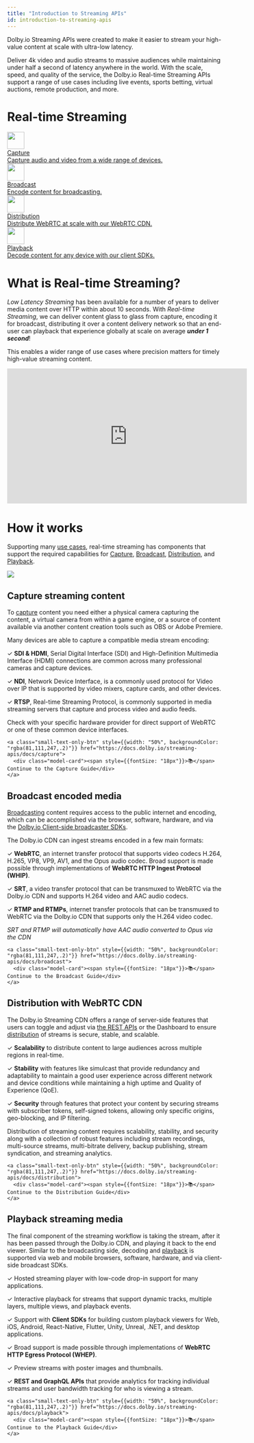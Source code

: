 ```yaml
---
title: "Introduction to Streaming APIs"
id: introduction-to-streaming-apis
---
```

Dolby.io Streaming APIs were created to make it easier to stream your high-value content at scale with ultra-low latency.

Deliver 4k video and audio streams to massive audiences while maintaining under half a second of latency anywhere in the world. With the scale, speed, and quality of the service, the Dolby.io Real-time Streaming APIs support a range of use cases including live events, sports betting, virtual auctions, remote production, and more.

# Real-time Streaming

<div class="dolbyio-cards-container-4">
    
  <a class="dolbyio-card" href="/streaming-apis/docs/capture">
    <div class="dolbyio-card-image">
      <img width="40px" class="dolbyio-card-svg-icon" src="https://dolby.io/wp-content/uploads/2021/08/dolbyio-icon-hd-video-dark-bg.svg"/>
    </div>
    <div class="dolbyio-card-header">Capture</div>
    <div class="dolbyio-card-description">
      Capture audio and video from a wide range of devices.
    </div>
  </a>
  
  <a class="dolbyio-card" href="/streaming-apis/docs/broadcast">
    <div class="dolbyio-card-image">
      <img width="40px" class="dolbyio-card-svg-icon" src="https://dolby.io/wp-content/uploads/2021/08/dolbyio-icon-live-streaming-dark-bg.svg"/>
    </div>
    <div class="dolbyio-card-header">Broadcast</div>
    <div class="dolbyio-card-description">
    	Encode content for broadcasting.
    </div>
  </a>

  
   <a class="dolbyio-card" href="/streaming-apis/docs/distribution">
    <div class="dolbyio-card-image">
      <img width="40px" class="dolbyio-card-svg-icon" src="https://dolby.io/wp-content/uploads/2021/08/dolbyio-icon-spatial-dark-bg.svg"/>
    </div>
    <div class="dolbyio-card-header">Distribution</div>
    <div class="dolbyio-card-description">
      Distribute WebRTC at scale with our WebRTC CDN.
    </div>
  </a>
  
  <a class="dolbyio-card" href="/streaming-apis/docs/playback">
    <div class="dolbyio-card-image">
      <img width="40px" class="dolbyio-card-svg-icon" src="https://dolby.io/wp-content/uploads/2022/09/DLB_IO_Icon_FeatBen_Simulcast_rgb_DRK.svg"/>
    </div>
    <div class="dolbyio-card-header">Playback</div>
    <div class="dolbyio-card-description">
      Decode content for any device with our client SDKs.
    </div>
  </a>
  
  
  
</div>

# What is Real-time Streaming?

_Low Latency Streaming_ has been available for a number of years to deliver media content over HTTP within about 10 seconds. With _Real-time Streaming_, we can deliver content glass to glass from capture, encoding it for broadcast, distributing it over a content delivery network so that an end-user can playback that experience globally at scale on average _**under 1 second**_!

This enables a wider range of use cases where precision matters for timely high-value streaming content.

<iframe width="560" height="315" src="https://www.youtube.com/embed/rxjlxHNMmdg" title="YouTube video player" frameborder="0" allow="accelerometer; autoplay; clipboard-write; encrypted-media; gyroscope; picture-in-picture; web-share" allowfullscreen></iframe>


# How it works

Supporting many <a href="https://dolby.io/solutions/" target="_blank">use cases</a>, real-time streaming has components that support the required capabilities for [Capture](/millicast/capture/index.md), [Broadcast](/millicast/broadcast/index.md), [Distribution](/millicast/distribution/index.md), and [Playback](/millicast/playback/index.md).


![](/img/millicast/cf4a8a2a1d8d4b126bd99fd41dd5708b3feefc91c3a0dd364775d9af-dolby-millicast-real-time-streaming-workflow.png)



## Capture streaming content

To [capture](/millicast/broadcast/index.md) content you need either a physical camera capturing the content, a virtual camera from within a game engine, or a source of content available via another content creation tools such as OBS or Adobe Premiere. 

Many devices are able to capture a compatible media stream encoding:

<div style={{marginLeft: "20px"}}>

✓ **SDI & HDMI**, Serial Digital Interface (SDI) and High-Definition Multimedia Interface (HDMI) connections are common across many professional cameras and capture devices.

✓ **NDI**, Network Device Interface, is a commonly used protocol for Video over IP that is supported by video mixers, capture cards, and other devices.

✓ **RTSP**, Real-time Streaming Protocol, is commonly supported in media streaming servers that capture and process video and audio feeds.

</div>

Check with your specific hardware provider for direct support of WebRTC or one of these common device interfaces.

<div>
  <div class="small-text-only-btn-container">
      
    <a class="small-text-only-btn" style={{width: "50%", backgroundColor: "rgba(81,111,247,.2)"}} href="https://docs.dolby.io/streaming-apis/docs/capture">
      <div class="model-card"><span style={{fontSize: "18px"}}>📚</span> Continue to the Capture Guide</div>
    </a>
      
  </div>
</div>


## Broadcast encoded media

[Broadcasting](/millicast/broadcast/index.md) content requires access to the public internet and encoding, which can be accomplished via the browser, software, hardware, and via the [Dolby.io Client-side broadcaster SDKs](https://docs.dolby.io/streaming-apis/docs/client-sdks). 

The Dolby.io CDN can ingest streams encoded in a few main formats: 

<div style={{marginLeft: "20px"}}>

✓ **WebRTC**, an internet transfer protocol that supports video codecs H.264, H.265, VP8, VP9, AV1, and the Opus audio codec. Broad support is made possible through implementations of **WebRTC HTTP Ingest Protocol (WHIP)**.

✓ **SRT**, a video transfer protocol that can be transmuxed to WebRTC via the Dolby.io CDN and supports H.264 video and AAC audio codecs.

✓ **RTMP and RTMPs**, internet transfer protocols that can be transmuxed to WebRTC via the Dolby.io CDN that supports only the H.264 video codec. 

</div>

_SRT and RTMP will automatically have AAC audio converted to Opus via the CDN_

<div>
  <div class="small-text-only-btn-container">
      
    <a class="small-text-only-btn" style={{width: "50%", backgroundColor: "rgba(81,111,247,.2)"}} href="https://docs.dolby.io/streaming-apis/docs/broadcast">
      <div class="model-card"><span style={{fontSize: "18px"}}>📚</span> Continue to the Broadcast Guide</div>
    </a>
      
  </div>
</div>



## Distribution with WebRTC CDN

The Dolby.io Streaming CDN offers a range of server-side features that users can toggle and adjust via [the REST APIs](/millicast/https://docs.dolby.io/streaming-apis/docs/basic-api-tutorial) or the Dashboard to ensure [distribution](/millicast/distribution/index.md) of streams is secure, stable, and scalable. 

<div style={{marginLeft: "20px"}}>

✓ **Scalability** to distribute content to large audiences across multiple regions in real-time.

✓ **Stability** with features like simulcast that provide redundancy and adaptability to maintain a good user experience across different network and device conditions while maintaining a high uptime and Quality of Experience (QoE).

✓ **Security** through features that protect your content by securing streams with subscriber tokens, self-signed tokens, allowing only specific origins, geo-blocking, and IP filtering.

</div>

Distribution of streaming content requires scalability, stability, and security along with a collection of robust features including stream recordings, multi-source streams, multi-bitrate delivery, backup publishing, stream syndication, and streaming analytics.

<div>
  <div class="small-text-only-btn-container">
      
    <a class="small-text-only-btn" style={{width: "50%", backgroundColor: "rgba(81,111,247,.2)"}} href="https://docs.dolby.io/streaming-apis/docs/distribution">
      <div class="model-card"><span style={{fontSize: "18px"}}>📚</span> Continue to the Distribution Guide</div>
    </a>
      
  </div>
</div>

## Playback streaming media

The final component of the streaming workflow is taking the stream, after it has been passed through the Dolby.io CDN, and playing it back to the end viewer. Similar to the broadcasting side, decoding and [playback](/millicast/playback/index.md) is supported via web and mobile browsers, software, hardware, and via client-side broadcast SDKs.

<div style={{marginLeft: "20px"}}>

✓ Hosted streaming player with low-code drop-in support for many applications.

✓ Interactive playback for streams that support dynamic tracks, multiple layers, multiple views, and playback events.

✓ Support with **Client SDKs** for building custom playback viewers for Web, iOS, Android, React-Native, Flutter, Unity, Unreal, .NET, and desktop applications.

✓ Broad support is made possible through implementations of **WebRTC HTTP Egress Protocol (WHEP)**.

✓ Preview streams with poster images and thumbnails.

✓ **REST and GraphQL APIs** that provide analytics for tracking individual streams and user bandwidth tracking for who is viewing a stream.

</div>

<div>
  <div class="small-text-only-btn-container">
      
    <a class="small-text-only-btn" style={{width: "50%", backgroundColor: "rgba(81,111,247,.2)"}} href="https://docs.dolby.io/streaming-apis/docs/playback">
      <div class="model-card"><span style={{fontSize: "18px"}}>📚</span> Continue to the Playback Guide</div>
    </a>
      
  </div>
</div>

